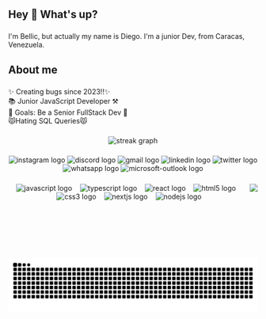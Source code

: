 <h2 align="left">Hey 👋 What's up?</h2>

###

<p align="left">I'm Bellic, but actually my name is Diego. I'm a junior Dev, from Caracas, Venezuela.</p>

###

<h2 align="left">About me</h2>

###

<p align="left">✨ Creating bugs since 2023!!✨<br>📚 Junior JavaScript Developer ⚒️<br>🎯 Goals: Be a Senior FullStack Dev 🎯<br>😾Hating SQL Queries😾</p>

###

<div align="center">
  <img src="https://streak-stats.demolab.com?user=SrBellic&locale=en&mode=daily&theme=react&hide_border=true&border_radius=10&date_format=j%20M%5B%20Y%5D" height="150" alt="streak graph"  />
</div>

###

<div align="center">
  <img src="https://img.shields.io/static/v1?message=Instagram&logo=instagram&label=&color=E4405F&logoColor=white&labelColor=&style=for-the-badge" height="32" alt="instagram logo"  />
  <img src="https://img.shields.io/static/v1?message=Discord&logo=discord&label=&color=7289DA&logoColor=white&labelColor=&style=for-the-badge" height="32" alt="discord logo"  />
  <img src="https://img.shields.io/static/v1?message=Gmail&logo=gmail&label=&color=D14836&logoColor=white&labelColor=&style=for-the-badge" height="32" alt="gmail logo"  />
  <img src="https://img.shields.io/static/v1?message=LinkedIn&logo=linkedin&label=&color=0077B5&logoColor=white&labelColor=&style=for-the-badge" height="32" alt="linkedin logo"  />
  <img src="https://img.shields.io/static/v1?message=Twitter&logo=twitter&label=&color=1DA1F2&logoColor=white&labelColor=&style=for-the-badge" height="32" alt="twitter logo"  />
  <img src="https://img.shields.io/static/v1?message=Whatsapp&logo=whatsapp&label=&color=25D366&logoColor=white&labelColor=&style=for-the-badge" height="32" alt="whatsapp logo"  />
  <img src="https://img.shields.io/static/v1?message=Outlook&logo=microsoft-outlook&label=&color=0078D4&logoColor=white&labelColor=&style=for-the-badge" height="32" alt="microsoft-outlook logo"  />
</div>

###

<img align="right" height="150" src="https://hips.hearstapps.com/hmg-prod.s3.amazonaws.com/images/gif-gato-1519137077.gif?crop=1.00xw:0.502xh;0,0.316xh&resize=640:*"  />

###

<div align="center">
  <img src="https://cdn.simpleicons.org/javascript/F7DF1E" height="35" alt="javascript logo"  />
  <img width="8" />
  <img src="https://cdn.simpleicons.org/typescript/3178C6" height="35" alt="typescript logo"  />
  <img width="8" />
  <img src="https://cdn.jsdelivr.net/gh/devicons/devicon/icons/react/react-original.svg" height="35" alt="react logo"  />
  <img width="8" />
  <img src="https://cdn.jsdelivr.net/gh/devicons/devicon/icons/html5/html5-original.svg" height="35" alt="html5 logo"  />
  <img width="8" />
  <img src="https://cdn.jsdelivr.net/gh/devicons/devicon/icons/css3/css3-original.svg" height="35" alt="css3 logo"  />
  <img width="8" />
  <img src="https://cdn.jsdelivr.net/gh/devicons/devicon/icons/nextjs/nextjs-original.svg" height="35" alt="nextjs logo"  />
  <img width="8" />
  <img src="https://cdn.simpleicons.org/nodedotjs/339933" height="35" alt="nodejs logo"  />
</div>

###

<br clear="both">

<img src="https://raw.githubusercontent.com/SrBellic/SrBellic/output/snake.svg" alt="Snake animation" />

###